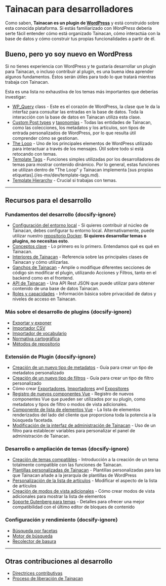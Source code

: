 # Tainacan para desarrolladores

Como saben, **Tainacan es un plugin de [WordPress](https://wordpress.org)** y está construido sobre esta conocida plataforma. Si estás familiarizado con _WordPress_ debería serte fácil entender cómo está organizado Tainacan, cómo interactúa con la base de datos y cómo construir tus propias funcionalidades a partir de él.

## Bueno, pero yo soy nuevo en WordPress

Si no tienes experiencia con WordPress y te gustaría desarrollar un plugin para Tainacan, o incluso contribuir al plugin, es una buena idea aprender algunos fundamentos. Éstos serán útiles para todo lo que tratará mientras trabaja con Tainacan.

Esta es una lista no exhaustiva de los temas más importantes que deberías investigar:

<div class="two-columns-list">

- [WP_Query](https://developer.wordpress.org/reference/classes/wp_query/ ":ignore") class - Este es el corazón de WordPress, la clase que le da la interfaz para consultar las entradas en la base de datos. Toda la interacción con la base de datos en Tainacan utiliza esta clase.
- [Custom Post types](https://wordpress.org/support/article/post-types/ ":ignore") y [taxonomías](https://codex.wordpress.org/Taxonomies ":ignore") - Todas las entidades de Tainacan, como las colecciones, los metadatos y los artículos, son tipos de entrada personalizados de WordPress, por lo que resulta útil comprender cómo se gestionan.
- [The Loop](https://developer.wordpress.org/themes/basics/the-loop/ ":ignore") - Uno de los principales elementos de WordPress utilizado para interactuar a través de los mensajes. Útil sobre todo si está retocando con temas.
- [Template Tags](https://developer.wordpress.org/themes/basics/template-tags/ ":ignore") - Funciones simples utilizadas por los desarrolladores de temas para mostrar contenido dinámico. Por lo general, estas funciones se utilizan dentro de "The Loop" y Tainacan implementa [sus propias etiquetas].(/es-mx/dev/template-tags.md).
- [Template Hierarchy](https://developer.wordpress.org/themes/basics/template-hierarchy/ ":ignore") - Crucial si trabajas con temas.

</div>

---

## Recursos para el desarrollo

### Fundamentos del desarrollo {docsify-ignore}

<div class="two-columns-list">

- [Configuración del entorno local](/es-mx/dev/setup-local.md) - Si quieres contribuir al núcleo de Tainacan, debes configurar tu entorno local. Alternativamente, puede utilizar nuestro [repositorio Docker](https://github.com/tainacan/tainacan-docker ":ignore"). **Si quieres desarrollar temas o plugins, no necesitas esto**.
- [Conceptos clave](/es-mx/dev/key-concepts.md) - Lo primero es lo primero. Entendamos qué es qué en Tainacan.
- [Interiores de Tainacan](/es-mx/dev/internal-api.md) - Referencia sobre las principales clases de Tainacan y cómo utilizarlas.
- [Ganchos de Tainacan](/es-mx/dev/hooks.md) - Amplíe o modifique diferentes secciones de código sin modificar el plugin, utilizando Acciones y Filtros, tanto en el backend como en el frontend.
- [API de Tainacan](https://tainacan.org/api-docs/ ":ignore") - Una API Rest JSON que puede utilizar para obtener contenido de una base de datos Tainacan.
- [Roles y capacidades](/es-mx/dev/roles-capabilities.md) - Información básica sobre privacidad de datos y niveles de acceso en Tainacan.

</div>

### Más sobre el desarrollo de plugins {docsify-ignore}

<div class="three-columns-list">

- [Exportar y exponer](/es-mx/dev/exporting-and-exposing.md)
- [Importador CSV](/es-mx/dev/csv-importer.md)
- [Importador de vocabulario](/es-mx/dev/vocabulary-importer.md)
- [Normativa cartográfica](/es-mx/dev/mapping-standards.md)
- [Métodos de repositorio](/es-mx/dev/repository-methods.md)

</div>

### Extensión de Plugin {docsify-ignore}

<div class="two-columns-list">

- [Creación de un nuevo tipo de metadatos](/es-mx/dev/creating-metadata-type.md) - Guía para crear un tipo de metadatos personalizado
- [Creación de un nuevo tipo de filtros](/es-mx/dev/creating-filters-type.md) - Guía para crear un tipo de filtro personalizado
- Cómo crear [Exportadores](/es-mx/dev/exporter-flow.md), [Importadores](/es-mx/dev/importer-flow.md) and [Expositores](/es-mx/dev/exposers.md)
- [Registro de nuevos componentes Vue](/es-mx/dev/registering-custom-vue-components.md) - Registro de nuevos componentes Vue que pueden ser utilizados por su plugin, como metadatos y tipos de filtro o modos de vista adicionales.
- [Componente de lista de elementos Vue](/es-mx/dev/the-vue-items-list-component.md) - La lista de elementos renderizados del lado del cliente que proporciona toda la potencia a la búsqueda facetada.
- [Modificación de la interfaz de administración de Tainacan](/es-mx/dev/admin-ui-options.md) - Uso de un filtro para establecer variables para personalizar el panel de administración de Tainacan.

</div>

### Desarrollo o ampliación de temas {docsify-ignore}

<div class="two-columns-list">

- [Creación de temas compatibles](/es-mx/dev/creating-compatible-themes.md) - Introducción a la creación de un tema totalmente compatible con las funciones de Tainacan.
- [Plantillas personalizadas de Tainacan](/es-mx/dev/custom-templates.md) - Plantillas personalizadas para las que Tainacan añade a la jerarquía de plantillas de WordPress
- [Personalización de la lista de artículos](/es-mx/dev/customizing-the-items-list.md) - Modificar el aspecto de la lista de artículos
- [Creación de modos de vista adicionales](/es-mx/dev/extra-view-modes) - Cómo crear modos de vista adicionales para mostrar la lista de elementos
- [Soporte Gutenberg para temas](/es-mx/dev/theme-gutenberg-support.md) - Detalles para ofrecer una mejor compatibilidad con el último editor de bloques de contenido

</div>

### Configuración y rendimiento {docsify-ignore}

<div class="three-columns-list">

- [Búsqueda por facetas](/es-mx/dev/faceted-search.md)
- [Motor de búsqueda](/es-mx/dev/search-engine.md)
- [Recolector de basura](/es-mx/dev/garbage-collector.md)

</div>

---

## Otras contribuciones al desarrollo

<div class="three-columns-list">

- [Directrices contributivas](/es-mx/dev/CONTRIBUTING.md)
- [Proceso de liberación de Tainacan](/es-mx/dev/release.md)

</div>
